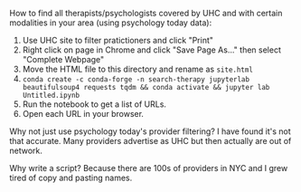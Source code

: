 How to find all therapists/psychologists covered by UHC and with certain modalities in your area (using psychology today data):

1. Use UHC site to filter pratictioners and click "Print"
2. Right click on page in Chrome and click "Save Page As..." then select "Complete Webpage"
3. Move the HTML file to this directory and rename as `site.html`
4. `conda create -c conda-forge -n search-therapy jupyterlab beautifulsoup4 requests tqdm && conda activate && jupyter lab Untitled.ipynb`
5. Run the notebook to get a list of URLs.
6. Open each URL in your browser.


Why not just use psychology today's provider filtering? I have found it's not that accurate. Many providers advertise as UHC but then actually are out of network.

Why write a script? Because there are 100s of providers in NYC and I grew tired of copy and pasting names.